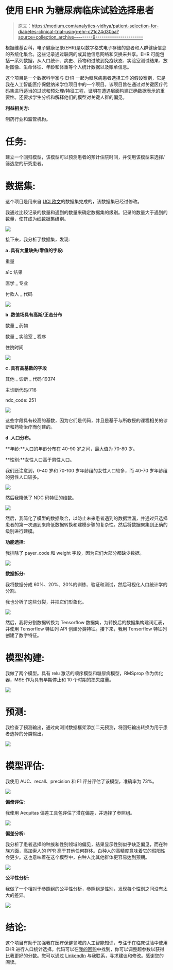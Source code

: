 # 使用 EHR 为糖尿病临床试验选择患者

> 原文：<https://medium.com/analytics-vidhya/patient-selection-for-diabetes-clinical-trial-using-ehr-c21c24d30aa?source=collection_archive---------9----------------------->

根据维基百科，电子健康记录(EHR)是以数字格式电子存储的患者和人群健康信息的系统化集合。这些记录通过联网的或其他信息网络和交换来共享。EHR 可能包括一系列数据，从人口统计、病史、药物和过敏到免疫状态、实验室测试结果、放射图像、生命体征、年龄和体重等个人统计数据以及账单信息。

这个项目是一个数据科学家与 EHR 一起为糖尿病患者选择工作的假设案例，它是我在人工智能医疗保健纳米学位项目中的一个项目。该项目旨在通过对关键医疗代码集进行适当的过滤和预处理/特征工程，证明在遭遇层面构建正确数据表示的重要性。还要求学生分析和解释他们的模型对关键人群的偏见。

**利益相关方:**

制药行业和监管机构。

# 任务:

建立一个回归模型，该模型可以预测患者的预计住院时间，并使用该模型来选择/筛选您的研究患者。

# 数据集:

这个项目是用来自 [UCI 欧文](https://archive.ics.uci.edu/ml/datasets/Diabetes+130-US+hospitals+for+years+1999-2008)的数据集完成的，该数据集已经过修改。

我通过比较记录的数量和遇到的数量来确定数据集的级别。记录的数量大于遇到的数量，使其成为线数据集级别。

![](img/5d01bebb72c05ff811476830e3a5778f.png)

接下来，我分析了数据集，发现:

**a .具有大量缺失/零值的字段:**

重量

a1c 结果

医学 _ 专业

付款人 _ 代码

![](img/7ad4165c83101fd99c700578d4ce00d9.png)

**b .数值场具有高斯/正态分布**

数量 _ 药物

数量 _ 实验室 _ 程序

住院时间

![](img/6ff96c0b93781154f33eafd9b5cc16cd.png)

**c .具有高基数的字段**

其他 _ 诊断 _ 代码:19374

主诊断代码:716

ndc_code: 251

![](img/6fb0452e1fad64f63dfc3408f3ce639d.png)

这些字段具有较高的基数，因为它们是代码，并且是基于与所教授的课程相关的诊断和药物治疗而创建的。

**d .人口分布。**

**年龄:**人口的年龄分布在 40-90 岁之间，最大值为 70-80 岁。

**性别:**女性人口高于男性人口。

我们还注意到，0-40 岁和 70-100 岁年龄组的女性人口较多，而 40-70 岁年龄组的男性人口较多。

![](img/97e24e8d941ff4b9e6aa10622c00e7c1.png)

然后我降低了 NDC 码特征的维数。

![](img/908fc1fbabdbf1e0d691250db8f6fdd9.png)

然后，我简化了模型的数据聚合，以防止未来患者遇到的数据泄漏，并通过只选择患者的第一次遇到来降低数据转换和建模步骤的复杂性。然后将数据聚集到正确的级别进行建模。

**功能选择:**

我排除了 payer_code 和 weight 字段，因为它们大部分都缺少数据。

![](img/5b5d68016dcce16ca7011f6c587c9e49.png)

**数据拆分:**

我将数据分成 60%、20%、20%的训练、验证和测试，然后可视化人口统计学的分割。

我也分析了这些分裂，并把它们形象化。

![](img/f59a74509d2e5fd98853450fbc48d2ec.png)

然后，我将分割数据转换为 Tensorflow 数据集，为转换后的数据集构建词汇表，并使用 Tensorflow 特征列 API 创建分类特征。接下来，我用 Tensorflow 特征列创建了数字特征。

# 模型构建:

我做了两个模型。具有 relu 激活的顺序模型和糖尿病模型，RMSprop 作为优化器，MSE 作为具有早期停止和 10 个时期的损失度量。

![](img/a3b9210809c5eb2b620ae40a0dd7909a.png)

# 预测:

我检查了预测输出，通过向测试数据框架添加二元预测，将回归输出转换为用于患者选择的分类输出。

![](img/ce066974e3a4b2d05bb3829f2f81be1e.png)

# 模型评估:

我使用 AUC、recall、precision 和 F1 评分评估了该模型，准确率为 73%。

![](img/42b8d7879ae05ad7e86102d9c96ce281.png)

**偏倚评估:**

我使用 Aequitas 偏差工具包评估了潜在偏差，并选择了参照组。

![](img/d8c25369f48da3294b299b120a4e0cc0.png)

**偏差分析:**

我分析了患者选择的种族和性别领域的偏见，结果显示性别似乎缺乏偏见，而在种族方面，高加索人的 PPR 高于其他任何群体。白种人的高精度意味着它的假阳性会更少。这也意味着在这个模型中，白种人比其他群体更容易达到预期。

![](img/6b15edc23411f298b9645f9bb275592d.png)

**公平性分析:**

我做了一个相对于参照组的公平性分析，参照组是性别，发现每个性别之间没有太大的差异。

![](img/de6109bd21c0275b6b446f21d9efc2dc.png)

# 结论:

这个项目有助于加强我在医疗保健领域的人工智能知识，专注于在临床试验中使用 EHR 进行人口统计选择。代码可以在[我的回购](https://github.com/Nwosu-Ihueze/Udacity/tree/main/diabetes_testing)中找到，你可以调整超参数以获得比我更好的分数。您可以通过 [LinkendIn](https://www.linkedin.com/in/rosemary-nwosu-ihueze/) 与我联系，寻求建议和修改。感谢您的阅读。